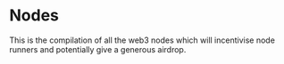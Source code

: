 # Nodes
This is the compilation of all the web3 nodes which will incentivise node runners and potentially give a generous airdrop.
